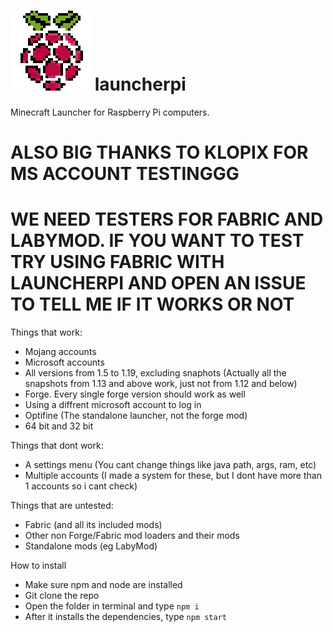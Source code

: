 # ![alt text](https://github.com/gl91306/launcherpi/blob/main/icon.png?raw=true) launcherpi 
Minecraft Launcher for Raspberry Pi computers.
# ALSO BIG THANKS TO KLOPIX FOR MS ACCOUNT TESTINGGG
# WE NEED TESTERS FOR FABRIC AND LABYMOD. IF YOU WANT TO TEST TRY USING FABRIC WITH LAUNCHERPI AND OPEN AN ISSUE TO TELL ME IF IT WORKS OR NOT
Things that work:
 - Mojang accounts
 - Microsoft accounts
 - All versions from 1.5 to 1.19, excluding snaphots (Actually all the snapshots from 1.13 and above work, just not from 1.12 and below)
 - Forge. Every single forge version should work as well
 - Using a diffrent microsoft account to log in
 - Optifine (The standalone launcher, not the forge mod)
 - 64 bit and 32 bit

Things that dont work:
 - A settings menu (You cant change things like java path, args, ram, etc)
 - Multiple accounts (I made a system for these, but I dont have more than 1 accounts so i cant check)

Things that are untested:
 - Fabric (and all its included mods)
 - Other non Forge/Fabric mod loaders and their mods
 - Standalone mods (eg LabyMod)

How to install
 - Make sure npm and node are installed
 - Git clone the repo
 - Open the folder in terminal and type ```npm i```
 - After it installs the dependencies, type ```npm start```
